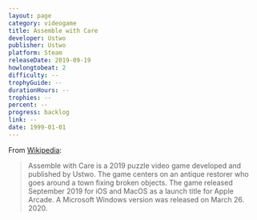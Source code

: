 ```yaml
---
layout: page
category: videogame
title: Assemble with Care
developer: Ustwo
publisher: Ustwo
platform: Steam
releaseDate: 2019-09-19
howlongtobeat: 2
difficulty: --
trophyGuide: --
durationHours: --
trophies: --
percent: --
progress: backlog
link: --
date: 1999-01-01
---
```


From [Wikipedia](https://en.wikipedia.org/wiki/Assemble_with_Care):

> Assemble with Care is a 2019 puzzle video game developed and published by Ustwo. The game centers on an antique restorer who goes around a town fixing broken objects. The game released September 2019 for iOS and MacOS as a launch title for Apple Arcade. A Microsoft Windows version was released on March 26. 2020.
